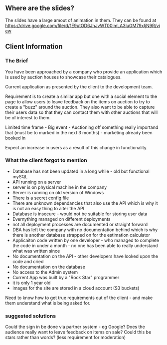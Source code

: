 ## Where are the slides?

The slides have a large amout of animation in them.  They can be found at https://drive.google.com/file/d/1E9utOD6JhJvWT00lmLA3luGM79xIjN9R/view

## Client Information

### The Brief

You have been approached by a company who provide an application which is used by auction houses to showcase their catalogues.

Current application as presented by the client to the development team.

Requirement is to create a similar app but one with a social element to the page to allow users to leave feedback on the items on auction to try to create a "buzz" around the auction.  They also want to be able to capture their users data so that they can contact them with other auctions that will be of interest to them.

Limited time frame - Big event - Auctioning off something really importand that (must be to marked in the next 3 months) - marketing already been booked in 

Expect an increase in users as a result of this change in functionality.

### What the client forgot to mention

* Database has not been updated in a long while - old but functional mySQL
* API running on a server 
* server is on physical machine in the company
* Server is running on old version of Windows
* There is a secret config file 
* There are unknown dependancies that also use the API which is why it is not an easy thing to alter the API 
* Database is insecure - would not be suitable for storing user data
* Evernything managed on different deployments
* not all deployment processes are documented or straight forward
* DBA has left the company with no documentation behind  which is why there is another database strapped on for the estimation calculator
* Applicaiton code written by one developer - who managed to complete the code in under a month - no one has been able to really understand what was written since
* No documentation on the API - other developers have looked upon the code and cried
* No documentation on the database
* No access to the Admin system
* Current App was built by a "Rock Star" programmer
* it is only 1 year old
* images for the site are stored in a cloud account (S3 buckets)

Need to know how to get true requirements out of the client - and make them understand what is being asked for.

### suggested solutions

Could the sign in be done via partner system - eg Google?
Does the audience really want to leave feedback on items on sale? Could this be stars rather than words?  (less requirement for moderation)